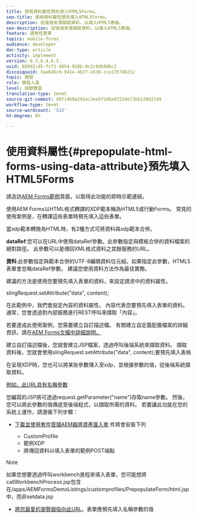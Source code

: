 ```yaml
---
title: 使用資料屬性預先填入HTML5Forms。
seo-title: 使用資料屬性預先填入HTML5Forms。
description: 從後端來源擷取資料，以填入HTML5表格。
seo-description: 從後端來源擷取資料，以填入HTML5表格。
feature: 適用性表單
topics: mobile-forms
audience: developer
doc-type: article
activity: implement
version: 6.3,6.4,6.5.
uuid: 889d2cd5-fcf2-4854-928b-0c2c0db9dbc2
discoiquuid: 3aa645c9-941e-4b27-a538-cca13574b21c
topic: 開發
role: 開發人員
level: 經驗豐富
translation-type: tm+mt
source-git-commit: d9714b9a291ec3ee5f3dba9723de72bb120d2149
workflow-type: tm+mt
source-wordcount: '515'
ht-degree: 0%

---
```



# 使用資料屬性{#prepopulate-html-forms-using-data-attribute}預先填入HTML5Forms

請造訪[AEM Forms範例](https://forms.enablementadobe.com/content/samples/samples.html?query=0)頁面，以取得此功能的即時示範連結。

使用AEM Forms以HTML格式轉譯的XDP範本稱為HTML5或行動Forms。 常見的使用案例是，在轉譯這些表單時預先填入這些表單。

當xdp範本轉換為HTML時，有2種方式可將資料與xdp範本合併。

**dataRef**:您可以在URL中使用dataRef參數。此參數指定與模板合併的資料檔案的絕對路徑。 此參數可以是傳回XML格式資料之其餘服務的URL。

**資料**:此參數指定與範本合併的UTF-8編碼資料位元組。如果指定此參數，HTML5表單會忽略dataRef參數。 建議您使用資料方法作為最佳實務。

建議的方法是使用您要預先填入表單的資料，來設定請求中的資料屬性。

slingRequest.setAttribute(&quot;data&quot;, content);

在此範例中，我們會設定內容的資料屬性。 內容代表您要預先填入表單的資料。 通常，您會透過對內部服務進行REST呼叫來擷取「內容」。

若要達成此使用案例，您需要建立自訂描述檔。 有關建立自定義配置檔案的詳細資訊，請在[AEM Forms文檔中詳細說明。](https://helpx.adobe.com/aem-forms/6/html5-forms/custom-profile.html)

建立自訂描述檔後，您就會建立JSP檔案，透過呼叫後端系統來擷取資料。 擷取資料後，您就會使用slingRequest.setAttribute(&quot;data&quot;, content);要預先填入表格

在呈現XDP時，您也可以將某些參數傳入至xdp，並根據參數的值，從後端系統擷取資料。

[例如，此URL具有名稱參數](http://localhost:4502/content/dam/formsanddocuments/PrepopulateMobileForm.xdp/jcr:content?name=john)

您編寫的JSP將可透過request.getParameter(&quot;name&quot;)存取name參數。 然後，您可以將此參數的值傳遞至後端程式，以擷取所需的資料。
若要讓此功能在您的系統上運作，請遵循下列步驟：

* [下載並使用套件管理AEM器將資產匯入套](assets/prepopulatemobileform.zip)
件將會安裝下列

   * CustomProfile
   * 範例XDP
   * 將傳回資料以填入表單的範例POST端點

>[!NOTE]
>
>如果您想要透過呼叫workbench進程來填入表單，您可能想將callWorkbenchProcess.jsp包含在/apps/AEMFormsDemoListings/customprofiles/PrepopulateForm/html.jsp中，而非setdata.jsp

* [將您最愛的瀏覽器指向此URL](http://localhost:4502/content/dam/formsanddocuments/PrepopulateMobileForm.xdp/jcr:content?name=Adobe%20Systems)。表單應預先填入名稱參數的值

